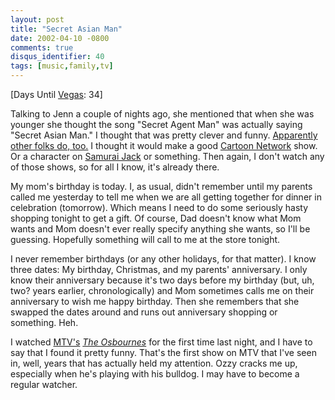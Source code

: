 ```yaml
---
layout: post
title: "Secret Asian Man"
date: 2002-04-10 -0800
comments: true
disqus_identifier: 40
tags: [music,family,tv]
---
```

[Days Until [Vegas](/archive/2002/04/08/vegas-baby-vegas.aspx): 34]

 Talking to Jenn a couple of nights ago, she mentioned that when she was
younger she thought the song "Secret Agent Man" was actually saying
"Secret Asian Man." I thought that was pretty clever and funny.
[Apparently other folks do, too.](http://www.gamh.cx/songs/sam.html) I
thought it would make a good [Cartoon
Network](http://www.cartoonnetwork.com/) show. Or a character on
[Samurai Jack](http://www.cartoonnetwork.com/jack/index.html) or
something. Then again, I don't watch any of those shows, so for all I
know, it's already there.

 My mom's birthday is today. I, as usual, didn't remember until my
parents called me yesterday to tell me when we are all getting together
for dinner in celebration (tomorrow). Which means I need to do some
seriously hasty shopping tonight to get a gift. Of course, Dad doesn't
know what Mom wants and Mom doesn't ever really specify anything she
wants, so I'll be guessing. Hopefully something will call to me at the
store tonight.

 I never remember birthdays (or any other holidays, for that matter). I
know three dates: My birthday, Christmas, and my parents' anniversary. I
only know their anniversary because it's two days before my birthday
(but, uh, two? years earlier, chronologically) and Mom sometimes calls
me on their anniversary to wish me happy birthday. Then she remembers
that she swapped the dates around and runs out anniversary shopping or
something. Heh.

 I watched [MTV's](http://www.mtv.com) *[The
Osbournes](http://www.mtv.com/onair/osbournes/)* for the first time last
night, and I have to say that I found it pretty funny. That's the first
show on MTV that I've seen in, well, years that has actually held my
attention. Ozzy cracks me up, especially when he's playing with his
bulldog. I may have to become a regular watcher.
